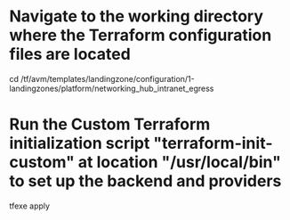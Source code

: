 # Navigate to the working directory where the Terraform configuration files are located
cd /tf/avm/templates/landingzone/configuration/1-landingzones/platform/networking_hub_intranet_egress

# Run the **Custom** Terraform initialization script "terraform-init-custom" at location "/usr/local/bin" to set up the backend and providers
tfexe apply